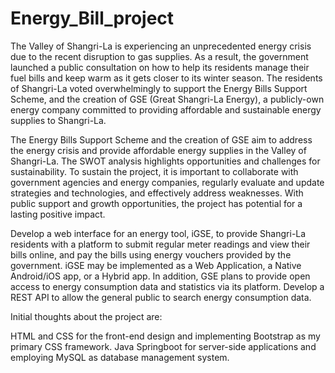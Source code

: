 # Energy_Bill_project
The Valley of Shangri-La is experiencing an unprecedented energy crisis due to the recent disruption to gas supplies. As a result, the government launched a public consultation on how to help its residents manage their fuel bills and keep warm as it gets closer to its winter season. The residents of Shangri-La voted overwhelmingly to support the Energy Bills Support Scheme, and the creation of GSE (Great Shangri-La Energy), a publicly-own energy company committed to providing affordable and sustainable energy supplies to Shangri-La.

The Energy Bills Support Scheme and the creation of GSE aim to address the energy crisis and provide affordable energy supplies in the Valley of Shangri-La. The SWOT analysis highlights opportunities and challenges for sustainability. To sustain the project, it is important to collaborate with government agencies and energy companies, regularly evaluate and update strategies and technologies, and effectively address weaknesses. With public support and growth opportunities, the project has potential for a lasting positive impact.

Develop a web interface for an energy tool, iGSE, to provide Shangri-La residents with a platform to submit regular meter readings and view their bills online, and pay the bills using energy vouchers provided by the government. iGSE may be implemented as a Web Application, a Native Android/iOS app, or a Hybrid app. In addition, GSE plans to provide open access to energy consumption data and statistics via its platform. Develop a REST API to allow the general public to search energy consumption data.

Initial thoughts about the project are:

HTML and CSS for the front-end design and implementing Bootstrap as my primary CSS framework. Java Springboot for server-side applications and employing MySQL as database management system.
